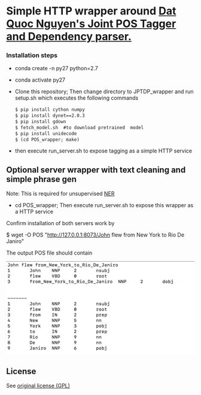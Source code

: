 # Simple HTTP wrapper around [Dat Quoc Nguyen's ](https://github.com/datquocnguyen) [Joint POS Tagger and Dependency parser.](https://github.com/datquocnguyen/jPTDP)


### Installation steps


* conda create -n py27 python=2.7
* conda activate py27
* Clone this repository; Then change directory to JPTDP_wrapper and  run setup.sh which executes the following  commands

      $ pip install cython numpy
      $ pip install dynet==2.0.3
      $ pip install gdown
      $ fetch_model.sh  #to download pretrained  model
      $ pip install unidecode
      $ (cd POS_wrapper; make)
      

* then execute run_server.sh to expose tagging as a simple HTTP service



## Optional server wrapper with text cleaning and simple phrase gen

Note: This is required for unsupervised [NER](https://github.com/ajitrajasekharan/unsupervised_NER) 


* cd POS_wrapper; Then execute run_server.sh to expose this wrapper as a HTTP service


Confirm installation of both servers work by

$ wget -O POS "http://127.0.0.1:8073/John flew from New York to Rio De Janiro"

The output POS file should contain

![POS](POS.png)



## License

See [original license (GPL)](https://github.com/datquocnguyen/jPTDP/blob/master/License.txt)
